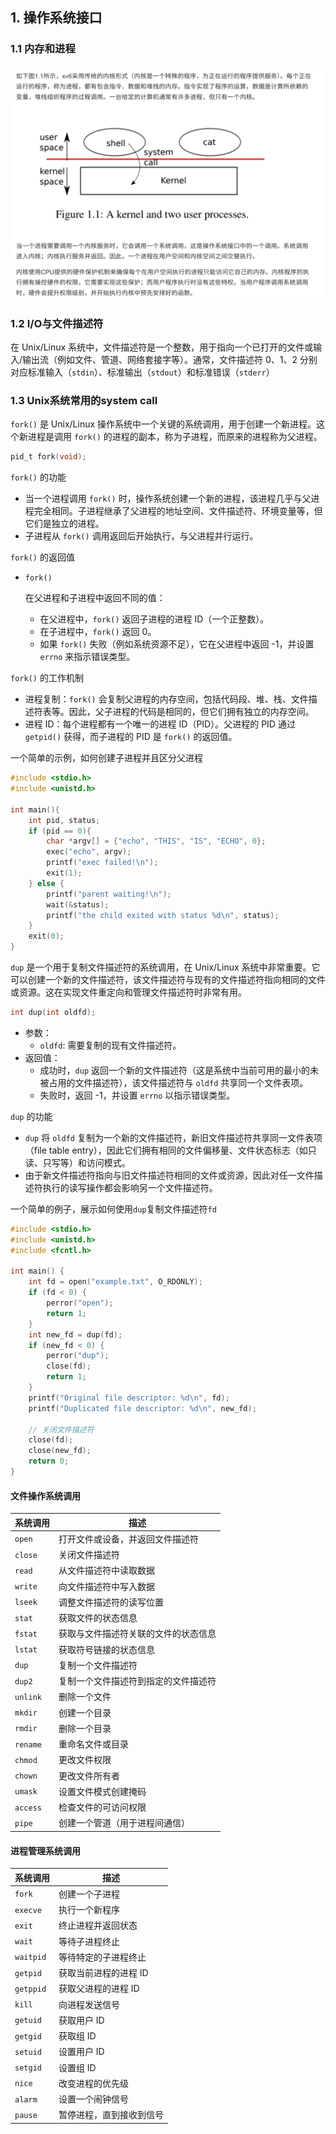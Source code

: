 ## 1. 操作系统接口

### 1.1 内存和进程

![img](./MIT6.S801.assets/1_1.png)

### 1.2 I/O与文件描述符

在 Unix/Linux 系统中，文件描述符是一个整数，用于指向一个已打开的文件或输入/输出流（例如文件、管道、网络套接字等）。通常，文件描述符 0、1、2 分别对应标准输入（`stdin`）、标准输出（`stdout`）和标准错误（`stderr`）



### 1.3 Unix系统常用的system call

`fork()` 是 Unix/Linux 操作系统中一个关键的系统调用，用于创建一个新进程。这个新进程是调用 `fork()` 的进程的副本，称为子进程，而原来的进程称为父进程。

```c
pid_t fork(void);
```

`fork()` 的功能

- 当一个进程调用 `fork()` 时，操作系统创建一个新的进程，该进程几乎与父进程完全相同。子进程继承了父进程的地址空间、文件描述符、环境变量等，但它们是独立的进程。
- 子进程从 `fork()` 调用返回后开始执行，与父进程并行运行。

 `fork()` 的返回值

- ```
  fork()
  ```

   在父进程和子进程中返回不同的值：

  - 在父进程中，`fork()` 返回子进程的进程 ID（一个正整数）。
  - 在子进程中，`fork()` 返回 0。
  - 如果 `fork()` 失败（例如系统资源不足），它在父进程中返回 -1，并设置 `errno` 来指示错误类型。

`fork()` 的工作机制

- 进程复制：`fork()` 会复制父进程的内存空间，包括代码段、堆、栈、文件描述符表等。因此，父子进程的代码是相同的，但它们拥有独立的内存空间。
- 进程 ID：每个进程都有一个唯一的进程 ID（PID）。父进程的 PID 通过 `getpid()` 获得，而子进程的 PID 是 `fork()` 的返回值。

一个简单的示例，如何创建子进程并且区分父进程

```c
#include <stdio.h>
#include <unistd.h>

int main(){
    int pid, status;
    if (pid == 0){
        char *argv[] = {"echo", "THIS", "IS", "ECHO", 0};
        exec("echo", argv);
        printf("exec failed!\n");
        exit(1);
    } else {
        printf("parent waiting!\n");
        wait(&status);
        printf("the child exited with status %d\n", status);
    }
    exit(0);
}
```

`dup` 是一个用于复制文件描述符的系统调用，在 Unix/Linux 系统中非常重要。它可以创建一个新的文件描述符，该文件描述符与现有的文件描述符指向相同的文件或资源。这在实现文件重定向和管理文件描述符时非常有用。

```c
int dup(int oldfd);
```

- 参数：
  - `oldfd`: 需要复制的现有文件描述符。
- 返回值：
  - 成功时，`dup` 返回一个新的文件描述符（这是系统中当前可用的最小的未被占用的文件描述符），该文件描述符与 `oldfd` 共享同一个文件表项。
  - 失败时，返回 -1，并设置 `errno` 以指示错误类型。

`dup` 的功能

- `dup` 将 `oldfd` 复制为一个新的文件描述符，新旧文件描述符共享同一文件表项（file table entry），因此它们拥有相同的文件偏移量、文件状态标志（如只读、只写等）和访问模式。
- 由于新文件描述符指向与旧文件描述符相同的文件或资源，因此对任一文件描述符执行的读写操作都会影响另一个文件描述符。

一个简单的例子，展示如何使用`dup`复制文件描述符`fd`

```c
#include <stdio.h>
#include <unistd.h>
#include <fcntl.h>

int main() {
    int fd = open("example.txt", O_RDONLY);
    if (fd < 0) {
        perror("open");
        return 1;
    }
    int new_fd = dup(fd);
    if (new_fd < 0) {
        perror("dup");
        close(fd);
        return 1;
    }
    printf("Original file descriptor: %d\n", fd);
    printf("Duplicated file descriptor: %d\n", new_fd);

    // 关闭文件描述符
    close(fd);
    close(new_fd);
    return 0;
}
```



#### 文件操作系统调用

| 系统调用 | 描述                                 |
| -------- | ------------------------------------ |
| `open`   | 打开文件或设备，并返回文件描述符     |
| `close`  | 关闭文件描述符                       |
| `read`   | 从文件描述符中读取数据               |
| `write`  | 向文件描述符中写入数据               |
| `lseek`  | 调整文件描述符的读写位置             |
| `stat`   | 获取文件的状态信息                   |
| `fstat`  | 获取与文件描述符关联的文件的状态信息 |
| `lstat`  | 获取符号链接的状态信息               |
| `dup`    | 复制一个文件描述符                   |
| `dup2`   | 复制一个文件描述符到指定的文件描述符 |
| `unlink` | 删除一个文件                         |
| `mkdir`  | 创建一个目录                         |
| `rmdir`  | 删除一个目录                         |
| `rename` | 重命名文件或目录                     |
| `chmod`  | 更改文件权限                         |
| `chown`  | 更改文件所有者                       |
| `umask`  | 设置文件模式创建掩码                 |
| `access` | 检查文件的可访问权限                 |
| `pipe`   | 创建一个管道（用于进程间通信）       |

#### 进程管理系统调用

| 系统调用  | 描述                     |
| --------- | ------------------------ |
| `fork`    | 创建一个子进程           |
| `execve`  | 执行一个新程序           |
| `exit`    | 终止进程并返回状态       |
| `wait`    | 等待子进程终止           |
| `waitpid` | 等待特定的子进程终止     |
| `getpid`  | 获取当前进程的进程 ID    |
| `getppid` | 获取父进程的进程 ID      |
| `kill`    | 向进程发送信号           |
| `getuid`  | 获取用户 ID              |
| `getgid`  | 获取组 ID                |
| `setuid`  | 设置用户 ID              |
| `setgid`  | 设置组 ID                |
| `nice`    | 改变进程的优先级         |
| `alarm`   | 设置一个闹钟信号         |
| `pause`   | 暂停进程，直到接收到信号 |



